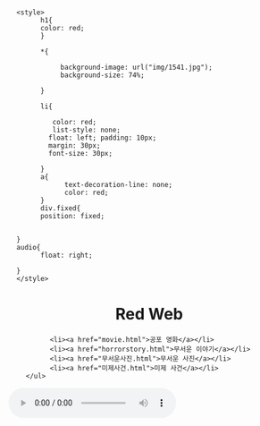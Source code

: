 # <!DOCTYPE html>
<html lang="en">
<head>
      <meta charset="UTF-8">
      <meta http-equiv="X-UA-Compatible" content="IE=edge">
      <meta name="viewport" content="width=device-width, initial-scale=1.0">
      <title>Red Web</title>
     
      <style>
            h1{
            color: red;
            }
            
            *{
                  
                 background-image: url("img/1541.jpg");
                 background-size: 74%;
                   
            }
           
            li{
               
               color: red;
               list-style: none;
              float: left; padding: 10px;
              margin: 30px;
              font-size: 30px;
            
            }
            a{
                  text-decoration-line: none;  
                  color: red;
            }
            div.fixed{
            position: fixed;
           
      
      }
      audio{
            float: right;
            
      }
      </style>
</head>
<body>
    <center><h1>Red Web</h1></center>  
    <div class="fixed">
      <nav>
     <ul>
           
           <li><a href="movie.html">공포 영화</a></li>
           <li><a href="horrorstory.html">무서운 이야기</a></li>
           <li><a href="무서운사진.html">무서운 사진</a></li>
           <li><a href="미제사건.html">미제 사건</a></li>
     </ul>
</nav>
</div>
 <audio src="ssss.mp3" controls="con"></audio>
</body>
</html>
